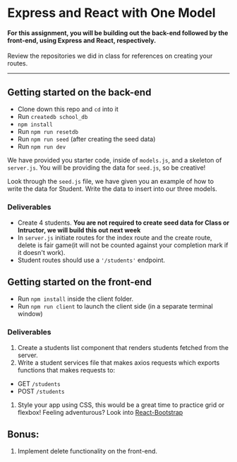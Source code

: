 # Express and React with One Model 

#### For this assignment, you will be building out the back-end followed by the front-end, using Express and React, respectively.

Review the repositories we did in class for references on creating your routes.

*******

## Getting started on the back-end

- Clone down this repo and `cd` into it
- Run `createdb school_db`
- `npm install`
- Run `npm run resetdb`
- Run `npm run seed` (after creating the seed data)
- Run `npm run dev`

We have provided you starter code, inside of `models.js`, and a skeleton of `server.js`. You will be providing the data for `seed.js`, so be creative! 

Look through the `seed.js` file, we have given you an example of how to write the data for Student. Write the data to insert into our three models.

### Deliverables
-  Create 4 students. **You are not required to create seed data for Class or Intructor, we will build this out next week**
-  In `server.js` initiate routes for the index route and the create route, delete is fair game(it will not be counted against your completion mark if it doesn't work).
-  Student routes should use a `'/students'` endpoint.


## Getting started on the front-end

- Run `npm install` inside the client folder.
- Run `npm run client` to launch the client side (in a separate terminal window)

### Deliverables
1. Create a students list component that renders students fetched from the server.
1. Write a student services file that makes axios requests which exports functions that makes requests to:
-  GET `/students`
-  POST  `/students`
1. Style your app using CSS, this would be a great time to practice grid or flexbox! Feeling adventurous? Look into [React-Bootstrap](https://react-bootstrap.github.io/) 

## Bonus:

1. Implement delete functionality on the front-end.


